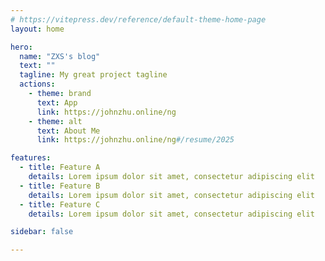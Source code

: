 ```yaml
---
# https://vitepress.dev/reference/default-theme-home-page
layout: home

hero:
  name: "ZXS's blog"
  text: ""
  tagline: My great project tagline
  actions:
    - theme: brand
      text: App
      link: https://johnzhu.online/ng
    - theme: alt
      text: About Me
      link: https://johnzhu.online/ng#/resume/2025

features:
  - title: Feature A
    details: Lorem ipsum dolor sit amet, consectetur adipiscing elit
  - title: Feature B
    details: Lorem ipsum dolor sit amet, consectetur adipiscing elit
  - title: Feature C
    details: Lorem ipsum dolor sit amet, consectetur adipiscing elit

sidebar: false

---
```

